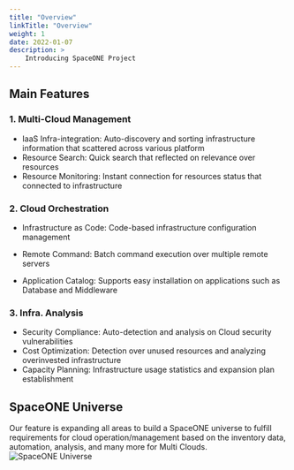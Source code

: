 ```yaml
---
title: "Overview"
linkTitle: "Overview"
weight: 1
date: 2022-01-07
description: >
    Introducing SpaceONE Project
---
```


## Main Features

### 1. Multi-Cloud Management
* IaaS Infra-integration: Auto-discovery and sorting infrastructure information that scattered across various platform
* Resource Search: Quick search that reflected on relevance over resources
* Resource Monitoring: Instant connection for resources status that connected to infrastructure

### 2. Cloud Orchestration
* Infrastructure as Code: Code-based infrastructure configuration management
* Remote Command: Batch command execution over multiple remote servers

* Application Catalog: Supports easy installation on applications such as Database and Middleware

### 3. Infra. Analysis
* Security Compliance: Auto-detection and analysis on Cloud security vulnerabilities
* Cost Optimization: Detection over unused resources and analyzing overinvested infrastructure
* Capacity Planning: Infrastructure usage statistics and expansion plan establishment

## SpaceONE Universe
Our feature is expanding all areas to build a SpaceONE universe to fulfill requirements for cloud operation/management based on the inventory data, automation, analysis, and many more for Multi Clouds.
![SpaceONE Universe](/docs/concepts/img/2020-07-31-11.19.50.png)
